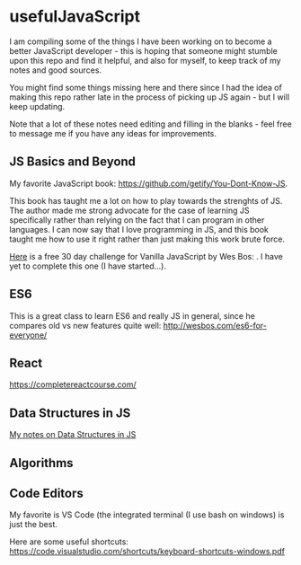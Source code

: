 # usefulJavaScript
I am compiling some of the things I have been working on to become a better JavaScript developer - this is hoping that someone might stumble upon this repo and find it helpful, and also for myself, to keep track of my notes and good sources. 

You might find some things missing here and there since I had the idea of making this repo rather late in the process of picking up JS again - but I will keep updating. 

Note that a lot of these notes need editing and filling in the blanks - feel free to message me if you have any ideas for improvements.

## JS Basics and Beyond

My favorite JavaScript book: https://github.com/getify/You-Dont-Know-JS.

This book has taught me a lot on how to play towards the strenghts of JS. The author made me strong advocate for the case of learning JS specifically rather than relying on the fact that I can program in other languages. I can now say that I love programming in JS, and this book taught me how to use it right rather than just making this work brute force. 

[Here](https://javascript30.com/) is a free 30 day challenge for Vanilla JavaScript by Wes Bos: . I have yet to complete this one (I have started...).

## ES6

This is a great class to learn ES6 and really JS in general, since he compares old vs new features quite well: http://wesbos.com/es6-for-everyone/

## React

https://completereactcourse.com/

## Data Structures in JS

[My notes on Data Structures in JS](https://github.com/maike-hilda/usefulJavaScript/blob/master/dataStructures.md)

## Algorithms

## Code Editors

My favorite is VS Code (the integrated terminal (I use bash on windows) is just the best. 

Here are some useful shortcuts: https://code.visualstudio.com/shortcuts/keyboard-shortcuts-windows.pdf


